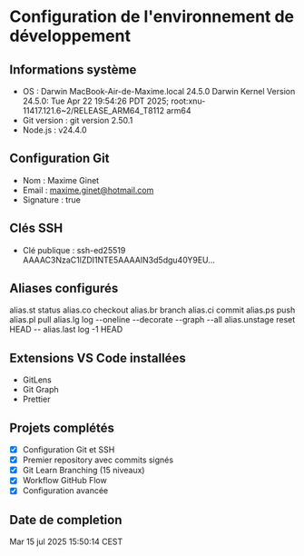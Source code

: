 # Configuration de l'environnement de développement
 
## Informations système
- OS : Darwin MacBook-Air-de-Maxime.local 24.5.0 Darwin Kernel Version 24.5.0: Tue Apr 22 19:54:26 PDT 2025; root:xnu-11417.121.6~2/RELEASE_ARM64_T8112 arm64
- Git version : git version 2.50.1
- Node.js : v24.4.0
 
## Configuration Git
- Nom : Maxime Ginet
- Email : maxime.ginet@hotmail.com
- Signature : true
 
## Clés SSH
- Clé publique : ssh-ed25519 AAAAC3NzaC1lZDI1NTE5AAAAIN3d5dgu40Y9EU...
 
## Aliases configurés
alias.st status
alias.co checkout
alias.br branch
alias.ci commit
alias.ps push
alias.pl pull
alias.lg log --oneline --decorate --graph --all
alias.unstage reset HEAD --
alias.last log -1 HEAD
 
## Extensions VS Code installées
- GitLens
- Git Graph
- Prettier
 
## Projets complétés
- [x] Configuration Git et SSH
- [x] Premier repository avec commits signés
- [x] Git Learn Branching (15 niveaux)
- [x] Workflow GitHub Flow
- [x] Configuration avancée
 
## Date de completion
Mar 15 jul 2025 15:50:14 CEST
